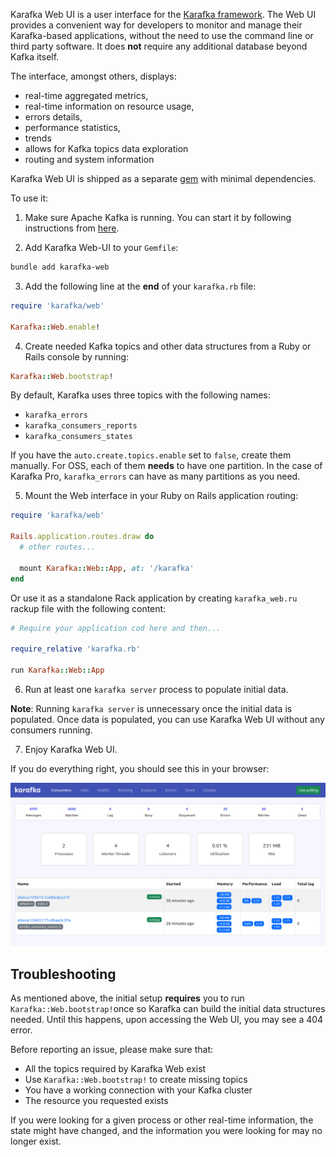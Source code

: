 Karafka Web UI is a user interface for the [Karafka framework](https://github.com/karafka/karafka). The Web UI provides a convenient way for developers to monitor and manage their Karafka-based applications, without the need to use the command line or third party software. It does **not** require any additional database beyond Kafka itself.

The interface, amongst others, displays:

- real-time aggregated metrics,
- real-time information on resource usage,
- errors details,
- performance statistics,
- trends
- allows for Kafka topics data exploration
- routing and system information

Karafka Web UI is shipped as a separate [gem](https://rubygems.org/gems/karafka-web) with minimal dependencies.

To use it:

1. Make sure Apache Kafka is running. You can start it by following instructions from [here](Setting-up-Kafka).

2. Add Karafka Web-UI to your `Gemfile`:

```bash
bundle add karafka-web
```

3. Add the following line at the **end** of your `karafka.rb` file:

```ruby
require 'karafka/web'

Karafka::Web.enable!
```

4. Create needed Kafka topics and other data structures from a Ruby or Rails console by running:

```ruby
Karafka::Web.bootstrap!
```

By default, Karafka uses three topics with the following names:

- `karafka_errors`
- `karafka_consumers_reports`
- `karafka_consumers_states`

If you have the `auto.create.topics.enable` set to `false`, create them manually. For OSS, each of them **needs** to have one partition. In the case of Karafka Pro, `karafka_errors` can have as many partitions as you need.

5. Mount the Web interface in your Ruby on Rails application routing:

```ruby
require 'karafka/web'

Rails.application.routes.draw do
  # other routes...

  mount Karafka::Web::App, at: '/karafka'
end
```

Or use it as a standalone Rack application by creating `karafka_web.ru` rackup file with the following content:

```ruby
# Require your application cod here and then...

require_relative 'karafka.rb'

run Karafka::Web::App
```

6. Run at least one `karafka server` process to populate initial data.

**Note**: Running `karafka server` is unnecessary once the initial data is populated. Once data is populated, you can use Karafka Web UI without any consumers running.

7. Enjoy Karafka Web UI.

If you do everything right, you should see this in your browser:

![karafka web ui](https://raw.githubusercontent.com/karafka/misc/master/printscreens/web-ui.png)

## Troubleshooting

As mentioned above, the initial setup **requires** you to run `Karafka::Web.bootstrap!`once so Karafka can build the initial data structures needed. Until this happens, upon accessing the Web UI, you may see a 404 error.

Before reporting an issue, please make sure that:

- All the topics required by Karafka Web exist
- Use `Karafka::Web.bootstrap!` to create missing topics
- You have a working connection with your Kafka cluster
- The resource you requested exists

If you were looking for a given process or other real-time information, the state might have changed, and the information you were looking for may no longer exist. 
